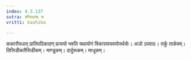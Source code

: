 ```yaml
---
index: 4.3.137
sutra: कौपाधाच् च
vritti: kashika

---
```

ककारौपधात् प्रातिपदिकादण् प्रत्ययो भवति यथायोगं विकारावयवयोरर्थयोः। अञो ऽपवादः। तर्कु तार्कवम्। तित्तिडीकतैत्तिडीकम्। माण्डूकम्। दार्दुरूकम्। माधूकम्।
